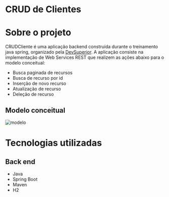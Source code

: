 # CRUD de Clientes
# Sobre o projeto

CRUDCliente é uma aplicação backend construída durante o treinamento java spring, organizado pela [DevSuperior](https://devsuperior.com.br "Site da DevSuperior").
A aplicação consiste na implementação de Web Services REST que realizem as ações abaixo para o modelo conceitual:
 - Busca paginada de recursos
 - Busca de recurso por id
 - Inserção de novo recurso
 - Atualização de recurso
 - Deleção de recurso 

## Modelo conceitual
![modelo](https://github.com/luiz-fd/CRUDCliente/assets/58195921/ea9e42a4-fa04-4b59-9c13-d2fe0d60f316)


# Tecnologias utilizadas
## Back end
- Java
- Spring Boot
- Maven
- H2
